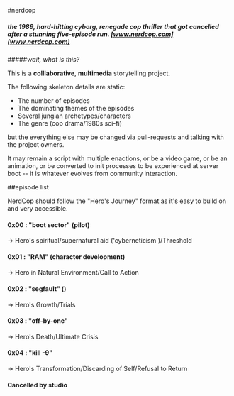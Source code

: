 #nerdcop

##### the 1989, hard-hitting cyborg, renegade cop thriller that got cancelled after a stunning five-episode run. [www.nerdcop.com](www.nerdcop.com)

#####_wait, what is this?_

This is a **colllaborative**, **multimedia** storytelling project.  

The following skeleton details are static:

- The number of episodes
- The dominating themes of the episodes
- Several jungian archetypes/characters
- The genre (cop drama/1980s sci-fi)

but the everything else may be changed via pull-requests and talking with the project owners.

It may remain a script with multiple enactions, or be a video game, or be an animation, or be converted to init processes to be experienced at server boot -- it is whatever evolves from community interaction.


##episode list

NerdCop should follow the "Hero's Journey" format as it's easy to build on and very accessible.

#### 0x00 : "boot sector" (pilot)

-> Hero's spiritual/supernatural aid ('cyberneticism')/Threshold

#### 0x01 : "RAM" (character development)

-> Hero in Natural Environment/Call to Action

#### 0x02 : "segfault" ()

-> Hero's Growth/Trials

#### 0x03 : "off-by-one"

-> Hero's Death/Ultimate Crisis 

#### 0x04 : "kill -9"

-> Hero's Transformation/Discarding of Self/Refusal to Return

#### Cancelled by studio